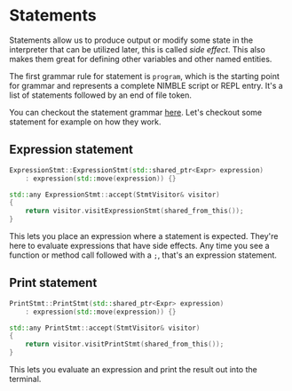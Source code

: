 # Statements

Statements allow us to produce output or modify some state in the interpreter that can be utilized later, this is called *side effect*. This also makes them great for defining other variables and other named entities.

The first grammar rule for statement is `program`, which is the starting point for grammar and represents a complete NIMBLE script or REPL entry. It's a list of statements followed by an end of file token.

You can checkout the statement grammar [here](grammar.md). Let's checkout some statement for example on how they work.

## Expression statement

```cpp
ExpressionStmt::ExpressionStmt(std::shared_ptr<Expr> expression) 
    : expression(std::move(expression)) {}

std::any ExpressionStmt::accept(StmtVisitor& visitor)
{
    return visitor.visitExpressionStmt(shared_from_this());
}
```

This lets you place an expression where a statement is expected. They're here to evaluate expressions that have side effects. Any time you see a function or method call followed with a `;`, that's an expression statement.

## Print statement

```cpp
PrintStmt::PrintStmt(std::shared_ptr<Expr> expression) 
    : expression(std::move(expression)) {}

std::any PrintStmt::accept(StmtVisitor& visitor)
{
    return visitor.visitPrintStmt(shared_from_this());
}
```

This lets you evaluate an expression and print the result out into the terminal.
